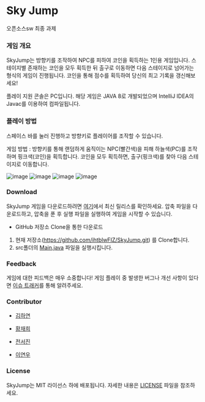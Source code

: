# Sky Jump
오픈소스sw 최종 과제

### 게임 개요
SkyJump는 방향키를 조작하여 NPC를 피하여 코인을 획득하는 1인용 게임입니다.
스테이지별 존재하는 코인을 모두 획득한 뒤 출구로 이동하면 다음 스테이지로 넘어가는 형식의 게임이 진행됩니다. 
코인을 통해 점수를 획득하여 당신의 최고 기록을 갱신해보세요!

플레이 지원 콘솔은 PC입니다. 
해당 게임은 JAVA 8로 개발되었으며 IntelliJ IDEA의 Javac를 이용하여 컴파일됩니다.

### 플레이 방법 
스페이스 바를 눌러 진행하고 방향키로 플레이어를 조작할 수 있습니다.

게임 방법 : 방향키를 통해 랜덤하게 움직이는 NPC(빨간색)을 피해 하늘색(PC)를 조작하며 핑크색(코인)을 획득합니다. 코인을 모두 획득하면, 출구(핑크색)를 찾아 다음 스테이지로 이동합니다.

![image](https://github.com/ihtblwFIZ/SkyJump/assets/134569158/e3a90b1b-7f69-4a12-99af-329451f9d498)
![image](https://github.com/ihtblwFIZ/SkyJump/assets/134569158/de2a5317-2b03-4348-92af-512328291e1c)
![image](https://github.com/ihtblwFIZ/SkyJump/assets/134569158/5fab907b-e4f1-4101-bd87-fd5443b65e6d)
![image](https://github.com/ihtblwFIZ/SkyJump/assets/134569158/7a79c3d4-06a5-4c5d-9ea3-7ca731785b1b)

### Download
SkyJump 게임을 다운로드하려면 [여기](https://github.com/ihtblwFIZ/SkyJump/releases)에서 최신 릴리스를 확인하세요. 압축 파일을 다운로드하고, 압축을 푼 후 실행 파일을 실행하여 게임을 시작할 수 있습니다.

- GitHub 저장소 Clone을 통한 다운로드
1. 현재 저장소(https://github.com/ihtblwFIZ/SkyJump.git) 를 Clone합니다.
2. src폴더의 [Main.java](http://Main.java) 파일을 실행시킵니다.
   
### Feedback
게임에 대한 피드백은 매우 소중합니다! 게임 플레이 중 발생한 버그나 개선 사항이 있다면 [이슈 트래커](https://github.com/ihtblwFIZ/SkyJump/issues)를 통해 알려주세요.

### Contributor
- [김하연](https://github.com/ihtblwFIZ)

- [황재희](https://github.com/hwangjaehee)

- [전서진](https://github.com/iamseojin)

- [이연우](https://github.com/Dldusdn1)

### License
SkyJump는 MIT 라이선스 하에 배포됩니다. 자세한 내용은 [LICENSE](https://github.com/ihtblwFIZ/SkyJump/blob/main/LICENSE) 파일을 참조하세요.
